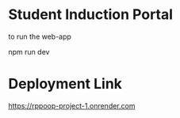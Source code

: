
# Student Induction Portal

to run the web-app

npm run dev

# Deployment Link
https://rppoop-project-1.onrender.com
